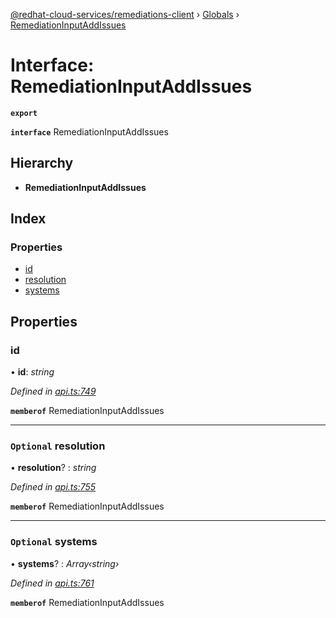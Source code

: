 [@redhat-cloud-services/remediations-client](../README.md) › [Globals](../globals.md) › [RemediationInputAddIssues](remediationinputaddissues.md)

# Interface: RemediationInputAddIssues

**`export`** 

**`interface`** RemediationInputAddIssues

## Hierarchy

* **RemediationInputAddIssues**

## Index

### Properties

* [id](remediationinputaddissues.md#id)
* [resolution](remediationinputaddissues.md#optional-resolution)
* [systems](remediationinputaddissues.md#optional-systems)

## Properties

###  id

• **id**: *string*

*Defined in [api.ts:749](https://github.com/RedHatInsights/javascript-clients/blob/master/packages/remediations/api.ts#L749)*

**`memberof`** RemediationInputAddIssues

___

### `Optional` resolution

• **resolution**? : *string*

*Defined in [api.ts:755](https://github.com/RedHatInsights/javascript-clients/blob/master/packages/remediations/api.ts#L755)*

**`memberof`** RemediationInputAddIssues

___

### `Optional` systems

• **systems**? : *Array‹string›*

*Defined in [api.ts:761](https://github.com/RedHatInsights/javascript-clients/blob/master/packages/remediations/api.ts#L761)*

**`memberof`** RemediationInputAddIssues
